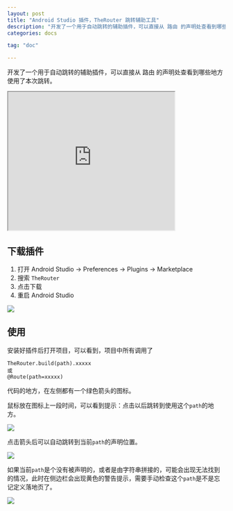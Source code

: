 ```yaml
---
layout: post
title: "Android Studio 插件，TheRouter 跳转辅助工具"
description: "开发了一个用于自动跳转的辅助插件，可以直接从 路由 的声明处查看到哪些地方使用了本次跳转。   "
categories: docs

tag: "doc" 

---
```


开发了一个用于自动跳转的辅助插件，可以直接从 路由 的声明处查看到哪些地方使用了本次跳转。   

<iframe width="384px" height="319px" src="https://plugins.jetbrains.com/embeddable/card/20047"></iframe>

## 下载插件  

1. 打开 Android Studio -> Preferences ->  Plugins  -> Marketplace
2. 搜索 `TheRouter`
3. 点击下载
4. 重启 Android Studio

<img src="{{site.url}}/assets/img/image/TheRouterIdeaPlugin.jpg" class="blog-img">

## 使用

安装好插件后打开项目，可以看到，项目中所有调用了  

```
TheRouter.build(path).xxxxx
或
@Route(path=xxxxx)
```
代码的地方，在左侧都有一个绿色箭头的图标。    

鼠标放在图标上一段时间，可以看到提示：点击以后跳转到使用这个`path`的地方。

<img src="{{site.url}}/assets/img/image/TheRouterIdeaPlugin1.jpg" class="blog-img">

点击箭头后可以自动跳转到当前`path`的声明位置。   

<img src="{{site.url}}/assets/img/image/TheRouterIdeaPlugin2.jpg" class="blog-img">

如果当前`path`是个没有被声明的，或者是由字符串拼接的，可能会出现无法找到的情况，此时在侧边栏会出现黄色的警告提示，需要手动检查这个`path`是不是忘记定义落地页了。   

<img src="{{site.url}}/assets/img/image/TheRouterIdeaPlugin3.jpg" class="blog-img">
